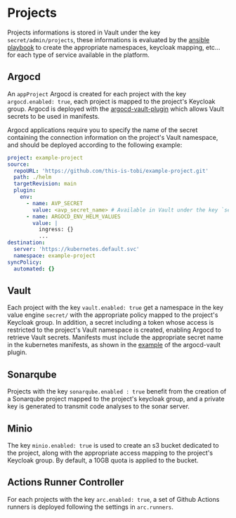 # Projects

Projects informations is stored in Vault under the key `secret/admin/projects`, these informations is evaluated by the [ansible playbook](../infra/ansible/projects.yml) to create the appropriate namespaces, keycloak mapping, etc... for each type of service available in the platform.

## Argocd

An `appProject` Argocd is created for each project with the key `argocd.enabled: true`, each project is mapped to the project's Keycloak group.
Argocd is deployed with the [argocd-vault-plugin](https://argo-cd-vault-plugin.readthedocs.io/en/stable/) which allows Vault secrets to be used in manifests.

Argocd applications require you to specify the name of the secret containing the connection information on the project's Vault namespace, and should be deployed according to the following example:

```yaml
project: example-project
source:
  repoURL: 'https://github.com/this-is-tobi/example-project.git'
  path: ./helm
  targetRevision: main
  plugin:
    env:
      - name: AVP_SECRET
        value: <avp_secret_name> # Available in Vault under the key `secret.<project_name>.vault.avpSecretName`
      - name: ARGOCD_ENV_HELM_VALUES
        value: |
          ingress: {}
          ...
destination:
  server: 'https://kubernetes.default.svc'
  namespace: example-project
syncPolicy:
  automated: {}
```

## Vault

Each project with the key `vault.enabled: true` get a namespace in the key value engine `secret/` with the appropriate policy mapped to the project's Keycloak group.
In addition, a secret including a token whose access is restricted to the project's Vault namespace is created, enabling Argocd to retrieve Vault secrets. Manifests must include the appropriate secret name in the kubernetes manifests, as shown in the [example](https://argo-cd-vault-plugin.readthedocs.io/en/stable/config/#using-kubernetes-secrets-for-supplying-avp-configuration) of the argocd-vault plugin.

## Sonarqube

Projects with the key `sonarqube.enabled : true` benefit from the creation of a Sonarqube project mapped to the project's keycloak group, and a private key is generated to transmit code analyses to the sonar server.

## Minio

The key `minio.enabled: true` is used to create an s3 bucket dedicated to the project, along with the appropriate access mapping to the project's Keycloak group.
By default, a 10GB quota is applied to the bucket.

## Actions Runner Controller

For each projects with the key `arc.enabled: true`, a set of Github Actions runners is deployed following the settings in `arc.runners`.
